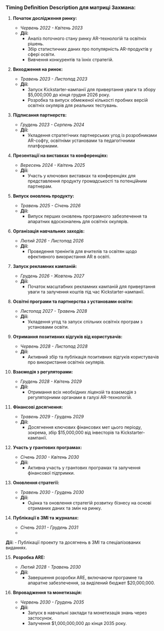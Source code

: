 ### Timing Definition Description для матриці Захмана:

1. **Початок дослідження ринку:**
    - _Червень 2022 - Квітень 2023_
    - **Дії:**
        - Аналіз поточного стану ринку AR-технологій та освітніх рішень.
        - Збір статистичних даних про популярність AR-продуктів у сфері освіти.
        - Вивчення конкурентів та їхніх стратегій.

2. **Виходження на ринок:**
    - _Травень 2023 - Листопад 2023_
    - **Дії:**
        - Запуск Kickstarter-кампанії для привертання уваги та збору $5,000,000 до кінця грудня 2026 року.
        - Розробка та випуск обмеженої кількості пробних версій освітніх окулярів для реальних тестувань.

3. **Підписання партнерств:**
    - _Грудень 2023 - Серпень 2024_
    - **Дії:**
        - Укладення стратегічних партнерських угод із розробниками AR-софту, освітніми установами та педагогічними платформами.

4. **Презентації на виставках та конференціях:**
    - _Вересень 2024 - Квітень 2025_
    - **Дії:**
        - Участь у ключових виставках та конференціях для представлення продукту громадськості та потенційним партнерам.

5. **Випуск оновлень продукту:**
    - _Травень 2025 - Січень 2026_
    - **Дії:**
        - Випуск перших оновлень програмного забезпечення та апаратних вдосконалень для освітніх окулярів.

6. **Організація навчальних заходів:**
    - _Лютий 2026 - Листопад 2026_
    - **Дії:**
        - Проведення тренінгів для вчителів та освітян щодо ефективного використання AR в освіті.

7. **Запуск рекламних кампаній:**
    - _Грудень 2026 - Жовтень 2027_
    - **Дії:**
        - Початок масштабних рекламних кампаній для привертання уваги та залучення коштів під час Kickstarter-кампанії.

8. **Освітні програми та партнерства з установами освіти:**
    - _Листопад 2027 - Травень 2028_
    - **Дії:**
        - Укладення угод та запуск спільних освітніх програм з установами освіти.

9. **Отримання позитивних відгуків від користувачів:**
    - _Червень 2028 - Листопад 2028_
    - **Дії:**
        - Активний збір та публікація позитивних відгуків користувачів про використання освітніх окулярів.

10. **Взаємодія з регуляторами:**
    - _Грудень 2028 - Квітень 2029_
    - **Дії:**
        - Отримання всіх необхідних ліцензій та взаємодія з регуляторними органами в галузі AR-технологій.

11. **Фінансові досягнення:**
    - _Травень 2029 - Грудень 2029_
    - **Дії:**
        - Досягнення ключових фінансових мет цього періоду, зокрема, збір $15,000,000 від інвесторів та Kickstarter-кампанії.

12. **Участь у грантових програмах:**
    - _Січень 2030 - Квітень 2030_
    - **Дії:**
        - Активна участь у грантових програмах та залучення фінансової підтримки.

13. **Оновлення стратегії:**
    - _Травень 2030 - Грудень 2030_
    - **Дії:**
        - Оцінка та оновлення стратегій розвитку бізнесу на основі отриманих даних та змін на ринку.

14. **Публікації в ЗМІ та журналах:**
    - _Січень 2031 - Грудень 2031_
    -

 **Дії:**
        - Публікації проекту та досягнень в ЗМІ та спеціалізованих виданнях.

15. **Розробка ARE:**
    - _Лютий 2028 - Травень 2030_
    - **Дії:**
        - Завершення розробки ARE, включаючи програмне та апаратне забезпечення, за виділений бюджет $20,000,000.

16. **Впровадження та монетизація:**
    - _Червень 2030 - Грудень 2035_
    - **Дії:**
        - Запуск в навчальні заклади та монетизація знань через застосунок.
        - Залучення $1,000,000,000 до кінця 2035 року.